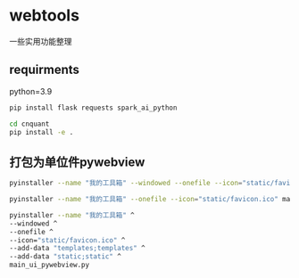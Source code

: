 # webtools
一些实用功能整理




## requirments
python=3.9

```bash
pip install flask requests spark_ai_python

cd cnquant
pip install -e .
```


## 打包为单位件pywebview

```bash
pyinstaller --name "我的工具箱" --windowed --onefile --icon="static/favicon.ico" main_ui_pywebview.py
```

```bash
pyinstaller --name "我的工具箱" --onefile --icon="static/favicon.ico" main_ui_pywebview.py
```

```bash
pyinstaller --name "我的工具箱" ^
--windowed ^
--onefile ^
--icon="static/favicon.ico" ^
--add-data "templates;templates" ^
--add-data "static;static" ^
main_ui_pywebview.py
```